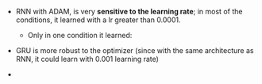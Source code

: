 + RNN with ADAM, is very **sensitive to the learning rate**; in most of the conditions, it learned with a lr greater than 0.0001. 
  + Only in one condition it learned: 

+ GRU is more robust to the optimizer (since with the same architecture as RNN, it could learn with 0.001 learning rate)

+ 
